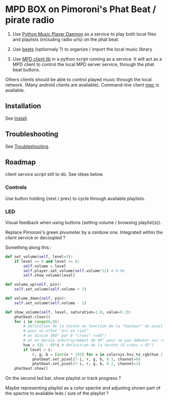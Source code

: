 # MPD BOX on Pimoroni's Phat Beat / pirate radio
1. Use [Python Music Player Daemon](https://www.musicpd.org/) as a service to play both local files and playlists (including radio urls) on the phat beat.

2. Use [beets](http://beets.io/) (optionnaly ?) to organize / import the local music library

3. Use [MPD client lib](https://www.musicpd.org/libs/python-musicpd/) in a python script running as a service. It will act as a MPD client to control the local MPD server service, through the phat beat buttons.

  Others clients should be able to control played music through the local network. (Many android clients are available). Command-line client [mpc](https://linux.die.net/man/1/mpc) is available.

## Installation
See [Install](Install.md).

## Troubleshooting
See [Troubleshooting](Troubleshooting.md).

## Roadmap
client service script still to do. See ideas below.

### Controls
Use button holding (next / prev) to cycle through available playlists.

### LED
Visual feedback when using buttons (setting volume / browsing playlist(s)).

Replace Pimoroni's green pivumeter by a _rainbow_ one.
Integrated within the _client_ service or decoupled ?

Something along this :

```python
def set_volume(self, level=3):
    if level >= 0 and level <= 8:
        self.volume = level
        self.player.set_volume(self.volume*12) # 0-96
        self.show_volume(level)

def volume_up(self, pin):
    self.set_volume(self.volume + 1)

def volume_down(self, pin):
    self.set_volume(self.volume - 1)

def show_volume(self, level, saturation=1.0, value=0.2):
    phatbeat.clear()
    for i in range(0,8):
        # definition de la teinte en fonction de la "hauteur" du pixel
        # pour un effet "arc en ciel"
        # on divise 360° par 8 "crans" (=45°)
        # et on decale arbitrairement de 45° pour ne pas débuter sur rouge
        hue = 315 - 45*i # definition de la teinte (8 crans = 45°)
        if level > i:
            r, g, b = [int(x * 255) for x in colorsys.hsv_to_rgb(hue / 360.0, saturation, value)]
            phatbeat.set_pixel(7-i, r, g, b, 0.1, channel=0)
            phatbeat.set_pixel(7-i, r, g, b, 0.2, channel=1)
    phatbeat.show()

```

On the second led bar, show playlist or track progress ?

Maybe representing playlist as a color spectre and adjusting shown part of the spectre to available leds / size of the playlist ?
